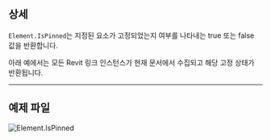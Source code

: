 ## 상세
`Element.IsPinned`는 지정된 요소가 고정되었는지 여부를 나타내는 true 또는 false 값을 반환합니다.

아래 예에서는 모든 Revit 링크 인스턴스가 현재 문서에서 수집되고 해당 고정 상태가 반환됩니다.
___
## 예제 파일

![Element.IsPinned](./Revit.Elements.Element.IsPinned_img.jpg)
